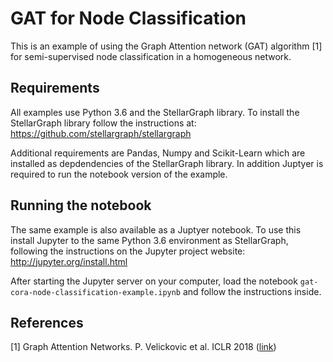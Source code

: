 # GAT for Node Classification

This is an example of using the Graph Attention network (GAT) algorithm [1] for semi-supervised node classification
in a homogeneous network.

## Requirements
All examples use Python 3.6 and the StellarGraph library. To install the StellarGraph library
follow the instructions at: https://github.com/stellargraph/stellargraph

Additional requirements are Pandas, Numpy and Scikit-Learn which are installed as depdendencies
of the StellarGraph library. In addition Juptyer is required to run the notebook version of
the example.

## Running the notebook

The same example is also available as a Juptyer notebook. To use this install Jupyter to the
same Python 3.6 environment as StellarGraph, following the instructions on the Jupyter project
website: http://jupyter.org/install.html

After starting the Jupyter server on your computer, load the notebook
`gat-cora-node-classification-example.ipynb` and follow the instructions inside.


## References

[1]	Graph Attention Networks. P. Velickovic et al. ICLR 2018 ([link](https://arxiv.org/abs/1710.10903))
